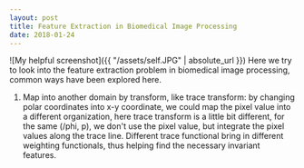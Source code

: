 ```yaml
---
layout: post
title: Feature Extraction in Biomedical Image Processing
date: 2018-01-24
---
```

![My helpful screenshot]({{ "/assets/self.JPG" | absolute_url }})
Here we try to look into the feature extraction problem in biomedical image processing, common ways have been explored here.

1. Map into another domain by transform, like trace transform:
   by changing polar coordinates into x-y coordinate, we could map the pixel value into a different organization, here trace transform is a little bit different, for the same (/phi, p), we don't use the pixel value, but integrate the pixel values along the trace line. Different trace functional bring in different weighting functionals, thus helping find the necessary invariant features. 
